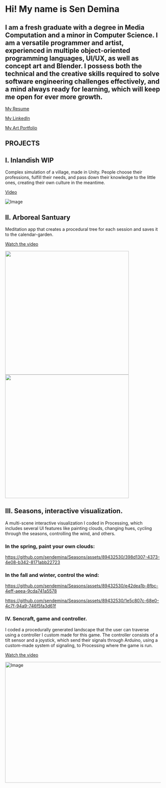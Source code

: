 # Hi! My name is Sen Demina

## I am a fresh graduate with a degree in Media Computation and a minor in Computer Science. I am a versatile programmer and artist, experienced in multiple object-oriented programming languages, UI/UX, as well as concept art and Blender. I possess both the technical and the creative skills required to solve software engineering challenges effectively, and a mind always ready for learning, which will keep me open for ever more growth.

[My Resume](https://drive.google.com/file/d/1r2A8rggRoYnX10FZ7vssx8CMRbP18aZf/view?usp=sharing)

[My LinkedIn](www.linkedin.com/in/kseniia-demina)

[My Art Portfolio](https://github.com/sendemina/Portfolio)


## PROJECTS

## I. Inlandish WIP
Complex simulation of a village, made in Unity. People choose their professions, fulfill their needs, and pass down their knowledge to the little ones, creating their own culture in the meantime.

[Video](https://youtu.be/4Tig5VRbbjQ)

![Image](https://github.com/user-attachments/assets/314687bf-0866-46a2-b234-54ec6de8a055)


## II. Arboreal Santuary
Meditation app that creates a procedural tree for each session and saves it to the calendar-garden.

[Watch the video](https://www.youtube.com/watch?v=pVTOQnV0uS8)

<img src="https://github.com/user-attachments/assets/bda91451-7666-4add-bc2d-5ef572eacbcc" width="400"/>
<img src="https://github.com/user-attachments/assets/b4df0a82-42fa-4474-8362-ba0650a185e6" width="400"/>




## III. Seasons, interactive visualization. 
A multi-scene interactive visualization I coded in Processing, which includes several UI features like painting clouds, changing hues, cycling through the seasons, controlling the wind, and others. 

### In the spring, paint your own clouds:

https://github.com/sendemina/Seasons/assets/89432530/398d1307-4373-4e08-b342-8171abb22723



### In the fall and winter, control the wind:

https://github.com/sendemina/Seasons/assets/89432530/e42dea1b-8fbc-4eff-aeea-9cda741a5578

https://github.com/sendemina/Seasons/assets/89432530/1e5c807c-68e0-4c7f-94a9-746f5fa3d61f


### IV. Sencraft, game and controller. 
I coded a procedurally generated landscape that the user can traverse using a controller I custom made for this game. The controller consists of a tilt sensor and a joystick, which send their signals through Arduino, using a custom-made system of signaling, to Processing where the game is run. 

[Watch the video](https://www.youtube.com/watch?v=xnlBxOlgdcU)

<img width="634" height="391" alt="Image" src="https://github.com/user-attachments/assets/02b92df3-52aa-4c3b-8e13-2538f44cdd34" />

